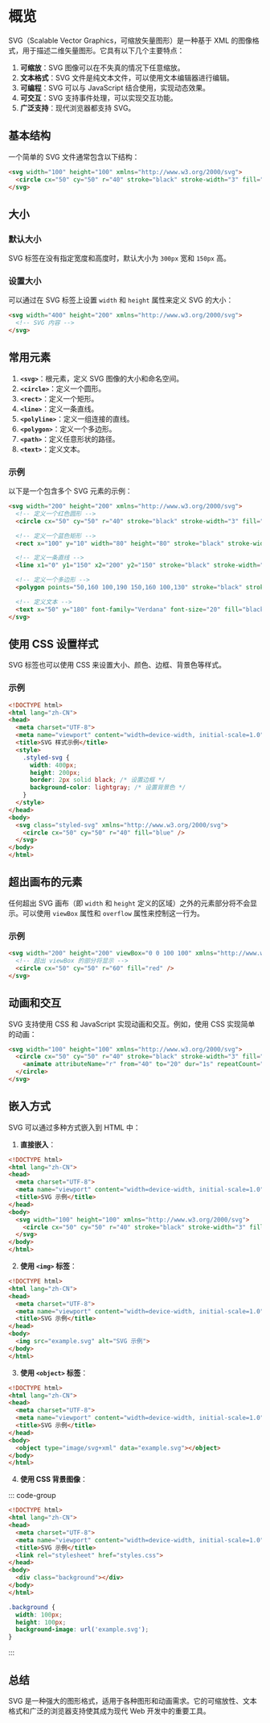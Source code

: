 # 概览

SVG（Scalable Vector Graphics，可缩放矢量图形）是一种基于 XML 的图像格式，用于描述二维矢量图形。它具有以下几个主要特点：

1. **可缩放**：SVG 图像可以在不失真的情况下任意缩放。
2. **文本格式**：SVG 文件是纯文本文件，可以使用文本编辑器进行编辑。
3. **可编程**：SVG 可以与 JavaScript 结合使用，实现动态效果。
4. **可交互**：SVG 支持事件处理，可以实现交互功能。
5. **广泛支持**：现代浏览器都支持 SVG。

## 基本结构

一个简单的 SVG 文件通常包含以下结构：

```html
<svg width="100" height="100" xmlns="http://www.w3.org/2000/svg">
  <circle cx="50" cy="50" r="40" stroke="black" stroke-width="3" fill="red" />
</svg>
```

## 大小

### 默认大小

SVG 标签在没有指定宽度和高度时，默认大小为 `300px` 宽和 `150px` 高。

### 设置大小

可以通过在 SVG 标签上设置 `width` 和 `height` 属性来定义 SVG 的大小：

```html
<svg width="400" height="200" xmlns="http://www.w3.org/2000/svg">
  <!-- SVG 内容 -->
</svg>
```

## 常用元素

1. **`<svg>`**：根元素，定义 SVG 图像的大小和命名空间。
2. **`<circle>`**：定义一个圆形。
3. **`<rect>`**：定义一个矩形。
4. **`<line>`**：定义一条直线。
5. **`<polyline>`**：定义一组连接的直线。
6. **`<polygon>`**：定义一个多边形。
7. **`<path>`**：定义任意形状的路径。
8. **`<text>`**：定义文本。

### 示例

以下是一个包含多个 SVG 元素的示例：

```html
<svg width="200" height="200" xmlns="http://www.w3.org/2000/svg">
  <!-- 定义一个红色圆形 -->
  <circle cx="50" cy="50" r="40" stroke="black" stroke-width="3" fill="red" />

  <!-- 定义一个蓝色矩形 -->
  <rect x="100" y="10" width="80" height="80" stroke="black" stroke-width="3" fill="blue" />

  <!-- 定义一条直线 -->
  <line x1="0" y1="150" x2="200" y2="150" stroke="black" stroke-width="2" />

  <!-- 定义一个多边形 -->
  <polygon points="50,160 100,190 150,160 100,130" stroke="black" stroke-width="2" fill="green" />

  <!-- 定义文本 -->
  <text x="50" y="180" font-family="Verdana" font-size="20" fill="black">Hello, SVG!</text>
</svg>
```

## 使用 CSS 设置样式

SVG 标签也可以使用 CSS 来设置大小、颜色、边框、背景色等样式。

### 示例

```html
<!DOCTYPE html>
<html lang="zh-CN">
<head>
  <meta charset="UTF-8">
  <meta name="viewport" content="width=device-width, initial-scale=1.0">
  <title>SVG 样式示例</title>
  <style>
    .styled-svg {
      width: 400px;
      height: 200px;
      border: 2px solid black; /* 设置边框 */
      background-color: lightgray; /* 设置背景色 */
    }
  </style>
</head>
<body>
  <svg class="styled-svg" xmlns="http://www.w3.org/2000/svg">
    <circle cx="50" cy="50" r="40" fill="blue" />
  </svg>
</body>
</html>
```

## 超出画布的元素

任何超出 SVG 画布（即 `width` 和 `height` 定义的区域）之外的元素部分将不会显示。可以使用 `viewBox` 属性和 `overflow` 属性来控制这一行为。

### 示例

```html
<svg width="200" height="200" viewBox="0 0 100 100" xmlns="http://www.w3.org/2000/svg" style="overflow: visible;">
  <!-- 超出 viewBox 的部分将显示 -->
  <circle cx="50" cy="50" r="60" fill="red" />
</svg>
```

## 动画和交互

SVG 支持使用 CSS 和 JavaScript 实现动画和交互。例如，使用 CSS 实现简单的动画：

```html
<svg width="100" height="100" xmlns="http://www.w3.org/2000/svg">
  <circle cx="50" cy="50" r="40" stroke="black" stroke-width="3" fill="red">
    <animate attributeName="r" from="40" to="20" dur="1s" repeatCount="indefinite" />
  </circle>
</svg>
```

## 嵌入方式

SVG 可以通过多种方式嵌入到 HTML 中：

1. **直接嵌入**：

```html
<!DOCTYPE html>
<html lang="zh-CN">
<head>
  <meta charset="UTF-8">
  <meta name="viewport" content="width=device-width, initial-scale=1.0">
  <title>SVG 示例</title>
</head>
<body>
  <svg width="100" height="100" xmlns="http://www.w3.org/2000/svg">
    <circle cx="50" cy="50" r="40" stroke="black" stroke-width="3" fill="red" />
  </svg>
</body>
</html>
```

2. **使用 `<img>` 标签**：

```html
<!DOCTYPE html>
<html lang="zh-CN">
<head>
  <meta charset="UTF-8">
  <meta name="viewport" content="width=device-width, initial-scale=1.0">
  <title>SVG 示例</title>
</head>
<body>
  <img src="example.svg" alt="SVG 示例">
</body>
</html>
```

3. **使用 `<object>` 标签**：

```html
<!DOCTYPE html>
<html lang="zh-CN">
<head>
  <meta charset="UTF-8">
  <meta name="viewport" content="width=device-width, initial-scale=1.0">
  <title>SVG 示例</title>
</head>
<body>
  <object type="image/svg+xml" data="example.svg"></object>
</body>
</html>
```

4. **使用 CSS 背景图像**：

::: code-group

```html [index.html]
<!DOCTYPE html>
<html lang="zh-CN">
<head>
  <meta charset="UTF-8">
  <meta name="viewport" content="width=device-width, initial-scale=1.0">
  <title>SVG 示例</title>
  <link rel="stylesheet" href="styles.css">
</head>
<body>
  <div class="background"></div>
</body>
</html>
```

```css [styles.css]
.background {
  width: 100px;
  height: 100px;
  background-image: url('example.svg');
}
```

:::

## 总结

SVG 是一种强大的图形格式，适用于各种图形和动画需求。它的可缩放性、文本格式和广泛的浏览器支持使其成为现代 Web 开发中的重要工具。
